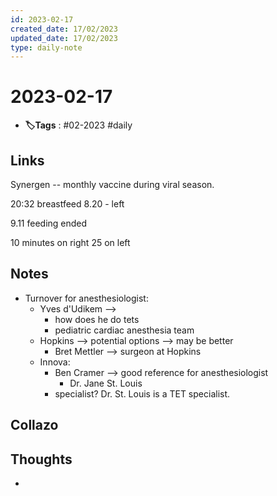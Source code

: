 ```yaml
---
id: 2023-02-17
created_date: 17/02/2023
updated_date: 17/02/2023
type: daily-note
---
```


# 2023-02-17
- **🏷️Tags** : #02-2023 #daily 
## Links

Synergen -- monthly vaccine during viral season.



20:32
breastfeed
8.20 - left 

9.11 feeding ended

10 minutes on right 
25 on left 

## Notes

- Turnover for anesthesiologist: 
	- Yves d'Udikem --> 
		- how does he do tets
		- pediatric cardiac anesthesia team
	- Hopkins --> potential options --> may be better
		- Bret Mettler --> surgeon at Hopkins
	- Innova:
		- Ben Cramer --> good reference for anesthesiologist
			- Dr. Jane St. Louis 
		- specialist? Dr. St. Louis is a TET specialist. 
		
## Collazo 

## Thoughts
- 